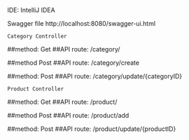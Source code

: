 IDE: IntelliJ IDEA

Swagger file
http://localhost:8080/swagger-ui.html
```
Category Controller
```
##method: Get
##API route: /category/

##method Post
##API route: /category/create

##method: Post
##API route: /category/update/{categoryID}
```
Product Controller
```
##method: Get
##API route: /product/

##method Post
##API route: /product/add

##method: Post
##API route: /product/update/{productID}

